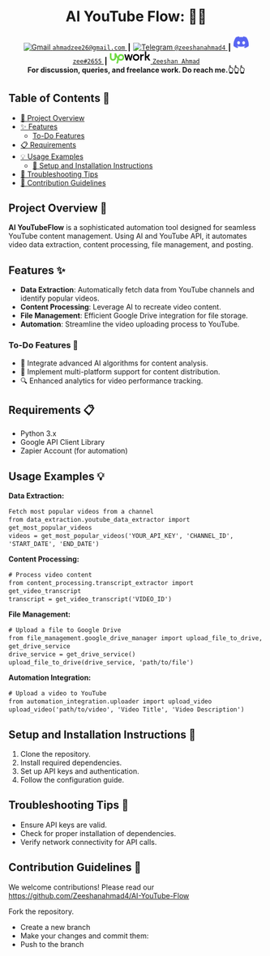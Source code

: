<h1 align="center">AI YouTube Flow: 🤖🎥</h1>

<div align="center">
  <a href="https://mail.google.com/mail/u/?authuser=ahmadzee26@gmail.com">
    <img alt="Gmail" width="30px" src="https://edent.github.io/SuperTinyIcons/images/svg/gmail.svg" />
    <code>ahmadzee26@gmail.com</code>
  </a>
  <span> ┃ </span>
  
  <a href="https://t.me/zeeshanahmad4">
    <img alt="Telegram" width="30px" src="https://edent.github.io/SuperTinyIcons/images/svg/telegram.svg" />
    <code>@zeeshanahmad4</code>
  </a>
  <span> ┃ </span>
  
  <a href="https://discord.com">
    <img alt="Discord" width="30px" src="https://github.com/Zeeshanahmad4/RealEstateMate-WhatsApp-Group-Management-Bot/blob/main/discord-icon-svgrepo-com.svg" />
    <code>zee#2655</code>
  </a>
  <span> ┃ </span>
  
  <a href="https://www.upwork.com/freelancers/zeeshanahmad291">
    <img alt="Upwork" width="80px" src="https://github.com/Zeeshanahmad4/Zeeshanahmad4/blob/main/upwork.svg" />
    <code>Zeeshan Ahmad</code>
  </a>
  
  <br />
  <strong>For discussion, queries, and freelance work. Do reach me.👆👆👆</strong>
</div>

## Table of Contents 📖

- [📙 Project Overview](#project-overview-)
- [✨ Features](#features-)
   - [ To-Do Features](#to-do-features-)
- [📋 Requirements](#requirements-)
- [💡 Usage Examples](#usage-examples-)
   - [🚀 Setup and Installation Instructions](#setup-and-installation-instructions-)
- [🔧 Troubleshooting Tips](#troubleshooting-tips-)
- [🤝 Contribution Guidelines](#contribution-guidelines-)


## Project Overview 📙
**AI YouTubeFlow** is a sophisticated automation tool designed for seamless YouTube content management. Using AI and YouTube API, it automates video data extraction, content processing, file management, and posting.

## Features ✨
- **Data Extraction**: Automatically fetch data from YouTube channels and identify popular videos.
- **Content Processing**: Leverage AI to recreate video content.
- **File Management**: Efficient Google Drive integration for file storage.
- **Automation**: Streamline the video uploading process to YouTube.

### To-Do Features 📌
- 🌟 Integrate advanced AI algorithms for content analysis.
- 🚀 Implement multi-platform support for content distribution.
- 🔍 Enhanced analytics for video performance tracking.

## Requirements 📋
- Python 3.x
- Google API Client Library
- Zapier Account (for automation)


## Usage Examples 💡

**Data Extraction:**
``` 
Fetch most popular videos from a channel
from data_extraction.youtube_data_extractor import get_most_popular_videos
videos = get_most_popular_videos('YOUR_API_KEY', 'CHANNEL_ID', 'START_DATE', 'END_DATE')
```
**Content Processing:**

``` 
# Process video content
from content_processing.transcript_extractor import get_video_transcript
transcript = get_video_transcript('VIDEO_ID')
```
**File Management:**

```
# Upload a file to Google Drive
from file_management.google_drive_manager import upload_file_to_drive, get_drive_service
drive_service = get_drive_service()
upload_file_to_drive(drive_service, 'path/to/file')
```
**Automation Integration:**
````
# Upload a video to YouTube
from automation_integration.uploader import upload_video
upload_video('path/to/video', 'Video Title', 'Video Description')
````

## Setup and Installation Instructions 🚀
1. Clone the repository.
2. Install required dependencies.
3. Set up API keys and authentication.
4. Follow the configuration guide.


## Troubleshooting Tips 🔧
- Ensure API keys are valid.
- Check for proper installation of dependencies.
- Verify network connectivity for API calls.

## Contribution Guidelines 🤝
We welcome contributions! Please read our https://github.com/Zeeshanahmad4/AI-YouTube-Flow

Fork the repository.
- Create a new branch
- Make your changes and commit them:
- Push to the branch
